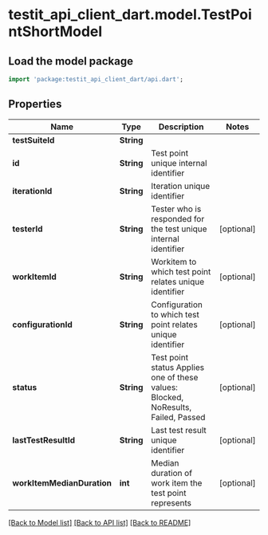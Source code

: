 # testit_api_client_dart.model.TestPointShortModel

## Load the model package
```dart
import 'package:testit_api_client_dart/api.dart';
```

## Properties
Name | Type | Description | Notes
------------ | ------------- | ------------- | -------------
**testSuiteId** | **String** |  | 
**id** | **String** | Test point unique internal identifier | 
**iterationId** | **String** | Iteration unique identifier | 
**testerId** | **String** | Tester who is responded for the test unique internal identifier | [optional] 
**workItemId** | **String** | Workitem to which test point relates unique identifier | [optional] 
**configurationId** | **String** | Configuration to which test point relates unique identifier | [optional] 
**status** | **String** | Test point status  Applies one of these values: Blocked, NoResults, Failed, Passed | [optional] 
**lastTestResultId** | **String** | Last test result unique identifier | [optional] 
**workItemMedianDuration** | **int** | Median duration of work item the test point represents | [optional] 

[[Back to Model list]](../README.md#documentation-for-models) [[Back to API list]](../README.md#documentation-for-api-endpoints) [[Back to README]](../README.md)


